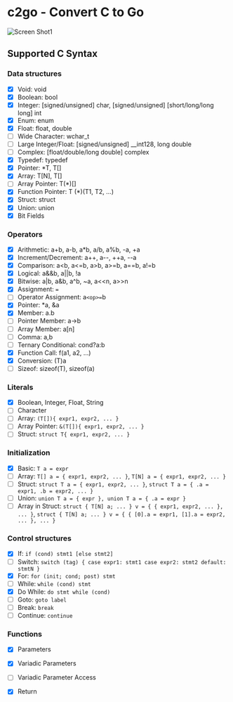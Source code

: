# c2go - Convert C to Go

![Screen Shot1](https://user-images.githubusercontent.com/396972/160951673-30ec62ae-2981-4cdf-a1ab-bc7fcb6f7475.png)

## Supported C Syntax

### Data structures

- [x] Void: void
- [x] Boolean: bool
- [x] Integer: [signed/unsigned] char, [signed/unsigned] [short/long/long long] int
- [x] Enum: enum
- [x] Float: float, double
- [ ] Wide Character: wchar_t
- [ ] Large Integer/Float: [signed/unsigned] __int128, long double
- [ ] Complex: [float/double/long double] complex
- [x] Typedef: typedef
- [x] Pointer: *T, T[]
- [x] Array: T[N], T[]
- [ ] Array Pointer: T(*)[]
- [x] Function Pointer: T (*)(T1, T2, ...)
- [x] Struct: struct
- [x] Union: union
- [x] Bit Fields

### Operators

- [x] Arithmetic: a+b, a-b, a*b, a/b, a%b, -a, +a
- [x] Increment/Decrement: a++, a--, ++a, --a
- [x] Comparison: a<b, a<=b, a>b, a>=b, a==b, a!=b
- [x] Logical: a&&b, a||b, !a
- [x] Bitwise: a|b, a&b, a^b, ~a, a<<n, a>>n
- [x] Assignment: `=`
- [ ] Operator Assignment: a`<op>=`b
- [x] Pointer: *a, &a
- [x] Member: a.b
- [ ] Pointer Member: a->b
- [ ] Array Member: a[n]
- [ ] Comma: a,b
- [ ] Ternary Conditional: cond?a:b
- [x] Function Call: f(a1, a2, ...)
- [x] Conversion: (T)a
- [ ] Sizeof: sizeof(T), sizeof(a)

### Literals

- [x] Boolean, Integer, Float, String
- [ ] Character
- [ ] Array: `(T[]){ expr1, expr2, ... }`
- [ ] Array Pointer: `&(T[]){ expr1, expr2, ... }`
- [ ] Struct: `struct T{ expr1, expr2, ... }`

### Initialization

- [x] Basic: `T a = expr`
- [ ] Array: `T[] a = { expr1, expr2, ... }`, `T[N] a = { expr1, expr2, ... }`
- [ ] Struct: `struct T a = { expr1, expr2, ... }`, `struct T a = { .a = expr1, .b = expr2, ... }`
- [ ] Union: `union T a = { expr }, union T a = { .a = expr }`
- [ ] Array in Struct: `struct { T[N] a; ... } v = { { expr1, expr2, ... }, ... }`, `struct { T[N] a; ... } v = { { [0].a = expr1, [1].a = expr2, ... }, ... }`

### Control structures

- [x] If: `if (cond) stmt1 [else stmt2]`
- [ ] Switch: `switch (tag) { case expr1: stmt1 case expr2: stmt2 default: stmtN }`
- [x] For: `for (init; cond; post) stmt`
- [ ] While: `while (cond) stmt`
- [x] Do While: `do stmt while (cond)`
- [ ] Goto: `goto label`
- [ ] Break: `break`
- [ ] Continue: `continue`

### Functions

- [x] Parameters
- [x] Variadic Parameters
- [ ] Variadic Parameter Access
- [x] Return

